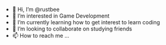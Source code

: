 - 👋 Hi, I’m @rustbee
- 👀 I’m interested in Game Development
- 🌱 I’m currently learning how to get interest to learn coding
- 💞️ I’m looking to collaborate on studying friends
- 📫 How to reach me ...

<!---
rustbee/rustbee is a ✨ special ✨ repository because its `README.md` (this file) appears on your GitHub profile.
You can click the Preview link to take a look at your changes.
--->
